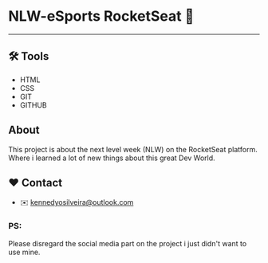 # NLW-eSports RocketSeat 🚀

------------------------------------------------

## 🛠️ Tools

- HTML
- CSS
- GIT
- GITHUB

## About

This project is about the next level week (NLW) on the RocketSeat platform.<br>
Where i learned a lot of new things about this great Dev World.

## ❤️ Contact

- ✉️ kennedyosilveira@outlook.com

### PS:

Please disregard the social media part on the project i just didn't want to use mine.<br> 